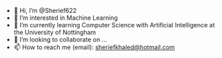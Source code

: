 - 👋 Hi, I’m @Sherief622
- 👀 I’m interested in Machine Learning
- 🌱 I’m currently learning Computer Science with Artificial Intelligence at the University of Nottingham
- 💞️ I’m looking to collaborate on ...
- 📫 How to reach me (email): sheriefkhaled@hotmail.com

<!---
Sherief622/Sherief622 is a ✨ special ✨ repository because its `README.md` (this file) appears on your GitHub profile.
You can click the Preview link to take a look at your changes.
--->
